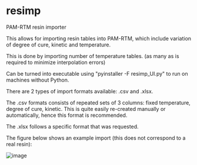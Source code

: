 # resimp
PAM-RTM resin importer

This allows for importing resin tables into PAM-RTM, which include variation of degree of cure, kinetic and temperature.

This is done by importing number of temperature tables. (as many as is required to minimize interpolation errors)

Can be turned into executable using "pyinstaller -F resimp_UI.py" to run on machines without Python. 

There are 2 types of import formats available: .csv and .xlsx. 

The .csv formats consists of repeated sets of 3 columns: fixed temperature, degree of cure, kinetic. This is quite easily re-created manually or automatically, hence this format is recommended. 

The .xlsx follows a specific format that was requested.

The figure below shows an example import (this does not correspond to a real resin):

![image](https://user-images.githubusercontent.com/40354213/161074898-e94f3b83-20cb-4169-b04f-85411cebe986.png)
